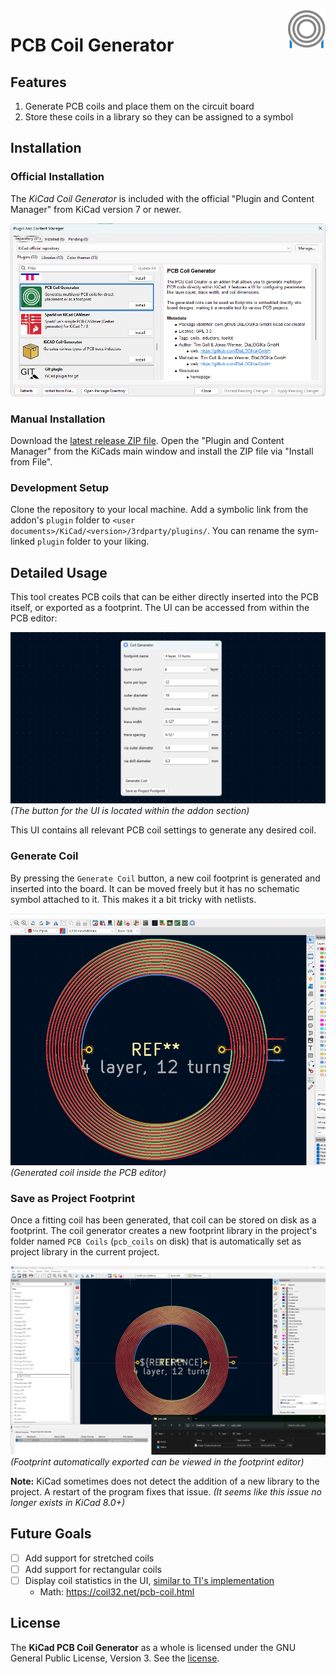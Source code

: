 <img align="right" width="60px" src="assets/logo.svg">

# PCB Coil Generator

## Features

1. Generate PCB coils and place them on the circuit board
1. Store these coils in a library so they can be assigned to a symbol

## Installation

### Official Installation

The _KiCad Coil Generator_ is included with the official "Plugin and Content Manager" from KiCad version 7 or newer.

![plugin and content manager](assets/plugin_manager.png)

### Manual Installation

Download the [latest release ZIP file](https://github.com/DIaLOGIKa-GmbH/kicad-coil-creator/releases). Open the "Plugin and Content Manager" from the KiCads main window and install the ZIP file via "Install from File".

### Development Setup

Clone the repository to your local machine. Add a symbolic link from the addon's `plugin` folder to `<user documents>/KiCad/<version>/3rdparty/plugins/`. You can rename the sym-linked `plugin` folder to your liking.

## Detailed Usage

This tool creates PCB coils that can be either directly inserted into the PCB itself, or exported as a footprint. The UI can be accessed from within the PCB editor:

![the coild generator UI](assets/ui.png)
_(The button for the UI is located within the addon section)_

This UI contains all relevant PCB coil settings to generate any desired coil.

### Generate Coil

By pressing the `Generate Coil` button, a new coil footprint is generated and inserted into the board. It can be moved freely but it has no schematic symbol attached to it. This makes it a bit tricky with netlists.

![generated coil](assets/pcb_editor.png)
_(Generated coil inside the PCB editor)_

### Save as Project Footprint

Once a fitting coil has been generated, that coil can be stored on disk as a footprint. The coil generator creates a new footprint library in the project's folder named `PCB Coils` (`pcb_coils` on disk) that is automatically set as project library in the current project.

![](assets/as_footprint.png)
_(Footprint automatically exported can be viewed in the footprint editor)_

**Note:** KiCad sometimes does not detect the addition of a new library to the project. A restart of the program fixes that issue. _(It seems like this issue no longer exists in KiCad 8.0+)_

## Future Goals

- [ ] Add support for stretched coils
- [ ] Add support for rectangular coils
- [ ] Display coil statistics in the UI, [similar to TI's implementation](https://webench.ti.com/wb5/LDC)
  - Math: https://coil32.net/pcb-coil.html
  
## License

The **KiCad PCB Coil Generator** as a whole is licensed under the GNU General Public License, Version 3. See the [license](LICENSE).
